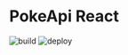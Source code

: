 # PokeApi React

![build](https://github.com/andarms/pokeapi-react/actions/workflows/build.yml/badge.svg)
![deploy](https://github.com/andarms/pokeapi-react/actions/workflows/deploy.yml/badge.svg)

